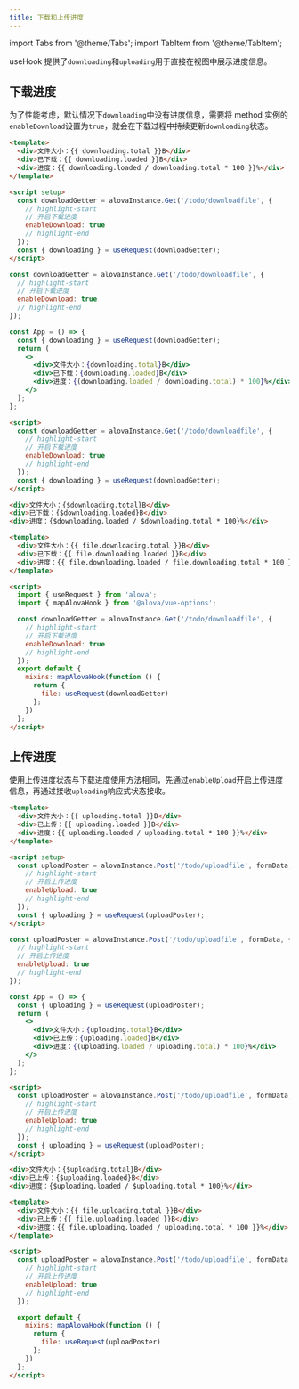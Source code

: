 ```yaml
---
title: 下载和上传进度
---
```


import Tabs from '@theme/Tabs';
import TabItem from '@theme/TabItem';

useHook 提供了`downloading`和`uploading`用于直接在视图中展示进度信息。

## 下载进度

为了性能考虑，默认情况下`downloading`中没有进度信息，需要将 method 实例的`enableDownload`设置为`true`，就会在下载过程中持续更新`downloading`状态。

<Tabs groupId="framework">
<TabItem value="1" label="vue composition">

```html
<template>
  <div>文件大小：{{ downloading.total }}B</div>
  <div>已下载：{{ downloading.loaded }}B</div>
  <div>进度：{{ downloading.loaded / downloading.total * 100 }}%</div>
</template>

<script setup>
  const downloadGetter = alovaInstance.Get('/todo/downloadfile', {
    // highlight-start
    // 开启下载进度
    enableDownload: true
    // highlight-end
  });
  const { downloading } = useRequest(downloadGetter);
</script>
```

</TabItem>
<TabItem value="2" label="react">

```jsx
const downloadGetter = alovaInstance.Get('/todo/downloadfile', {
  // highlight-start
  // 开启下载进度
  enableDownload: true
  // highlight-end
});

const App = () => {
  const { downloading } = useRequest(downloadGetter);
  return (
    <>
      <div>文件大小：{downloading.total}B</div>
      <div>已下载：{downloading.loaded}B</div>
      <div>进度：{(downloading.loaded / downloading.total) * 100}%</div>
    </>
  );
};
```

</TabItem>
<TabItem value="3" label="svelte">

```html
<script>
  const downloadGetter = alovaInstance.Get('/todo/downloadfile', {
    // highlight-start
    // 开启下载进度
    enableDownload: true
    // highlight-end
  });
  const { downloading } = useRequest(downloadGetter);
</script>

<div>文件大小：{$downloading.total}B</div>
<div>已下载：{$downloading.loaded}B</div>
<div>进度：{$downloading.loaded / $downloading.total * 100}%</div>
```

</TabItem>
<TabItem value="4" label="vue options">

```html
<template>
  <div>文件大小：{{ file.downloading.total }}B</div>
  <div>已下载：{{ file.downloading.loaded }}B</div>
  <div>进度：{{ file.downloading.loaded / file.downloading.total * 100 }}%</div>
</template>

<script>
  import { useRequest } from 'alova';
  import { mapAlovaHook } from '@alova/vue-options';

  const downloadGetter = alovaInstance.Get('/todo/downloadfile', {
    // highlight-start
    // 开启下载进度
    enableDownload: true
    // highlight-end
  });
  export default {
    mixins: mapAlovaHook(function () {
      return {
        file: useRequest(downloadGetter)
      };
    })
  };
</script>
```

</TabItem>
</Tabs>

## 上传进度

使用上传进度状态与下载进度使用方法相同，先通过`enableUpload`开启上传进度信息，再通过接收`uploading`响应式状态接收。

<Tabs groupId="framework">
<TabItem value="1" label="vue">

```html
<template>
  <div>文件大小：{{ uploading.total }}B</div>
  <div>已上传：{{ uploading.loaded }}B</div>
  <div>进度：{{ uploading.loaded / uploading.total * 100 }}%</div>
</template>

<script setup>
  const uploadPoster = alovaInstance.Post('/todo/uploadfile', formData, {
    // highlight-start
    // 开启上传进度
    enableUpload: true
    // highlight-end
  });
  const { uploading } = useRequest(uploadPoster);
</script>
```

</TabItem>
<TabItem value="2" label="react">

```jsx
const uploadPoster = alovaInstance.Post('/todo/uploadfile', formData, {
  // highlight-start
  // 开启上传进度
  enableUpload: true
  // highlight-end
});

const App = () => {
  const { uploading } = useRequest(uploadPoster);
  return (
    <>
      <div>文件大小：{uploading.total}B</div>
      <div>已上传：{uploading.loaded}B</div>
      <div>进度：{(uploading.loaded / uploading.total) * 100}%</div>
    </>
  );
};
```

</TabItem>
<TabItem value="3" label="svelte">

```html
<script>
  const uploadPoster = alovaInstance.Post('/todo/uploadfile', formData, {
    // highlight-start
    // 开启上传进度
    enableUpload: true
    // highlight-end
  });
  const { uploading } = useRequest(uploadPoster);
</script>

<div>文件大小：{$uploading.total}B</div>
<div>已上传：{$uploading.loaded}B</div>
<div>进度：{$uploading.loaded / $uploading.total * 100}%</div>
```

</TabItem>
<TabItem value="4" label="vue options">

```html
<template>
  <div>文件大小：{{ file.uploading.total }}B</div>
  <div>已上传：{{ file.uploading.loaded }}B</div>
  <div>进度：{{ file.uploading.loaded / uploading.total * 100 }}%</div>
</template>

<script>
  const uploadPoster = alovaInstance.Post('/todo/uploadfile', formData, {
    // highlight-start
    // 开启上传进度
    enableUpload: true
    // highlight-end
  });

  export default {
    mixins: mapAlovaHook(function () {
      return {
        file: useRequest(uploadPoster)
      };
    })
  };
</script>
```

</TabItem>
</Tabs>
